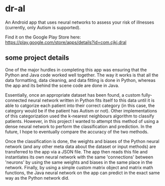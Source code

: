 # dr-al
An Android app that uses neural networks to assess your risk of illnesses (currently, only Autism is supported).

Find it on the Google Play Store here: https://play.google.com/store/apps/details?id=com.cjkj.dral

## some project details

One of the major hurdles in completing this app was ensuring that the Python and Java code worked well together. The way it works is that all the data formatting, data cleaning, and data fitting is done in Python, whereas the app and its behind the scene code are done in Java.

Essentially, once an appropriate dataset has been found, a custom fully-connected neural network written in Python fits itself to this data until it is able to catgorize each patient into their correct category (in this case, the category would be if the patient has Autism or not). Other implementations of this categorization used the k-nearest neighbours algorithm to classify patients. However, in this project I wanted to attempt this method of using a dense neural network to perform the classification and prediction. In the future, I hope to eventually compare the accuracy of the two methods.

Once the classification is done, the weights and biases of the Python neural network (and any other meta data about the dataset or input methods) are transferred to the app via a JSON file. The app then reads this file and instantiates its own neural network with the same 'connections' between 'neurons' by using the same weights and biases in the same place in the network. Finally, by using a simple custom matrix object and matrix math functions, the Java neural network on the app can predict in the exact same way as the Python network did.
